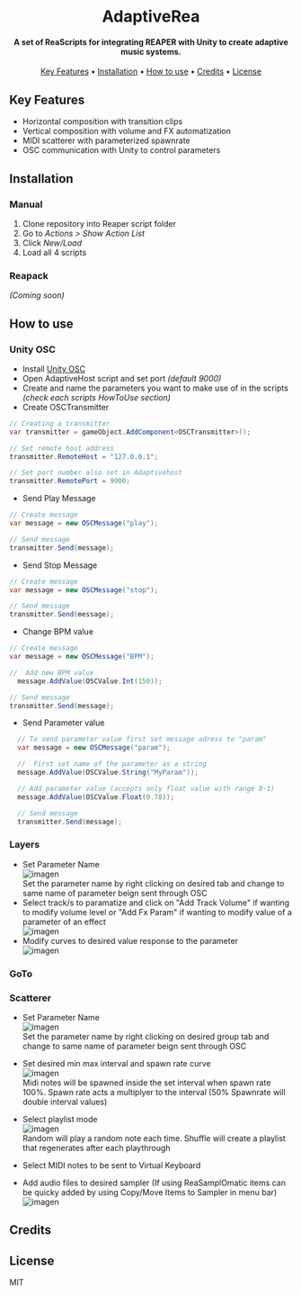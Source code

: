 
<h1 align="center">
  AdaptiveRea
</h1>

<h4 align="center">A set of ReaScripts for integrating REAPER with Unity to create adaptive music systems.</h4>

<p align="center">
  <a href="#key-features">Key Features</a> •
  <a href="#installation">Installation</a> •
  <a href="#how-to-use">How to use</a> •
  <a href="#credits">Credits</a> •
  <a href="#license">License</a>
</p>

## Key Features

* Horizontal composition with transition clips
* Vertical composition with volume and FX automatization
* MIDI scatterer with parameterized spawnrate
* OSC communication with Unity to control parameters

## Installation
### Manual
1. Clone repository into Reaper script folder
2. Go to *Actions > Show Action List*
3. Click *New/Load*
4. Load all 4 scripts

### Reapack
*(Coming soon)*

## How to use
### Unity OSC
- Install [Unity OSC](https://t-o-f.info/UnityOSC/)
- Open AdaptiveHost script and set port *(default 9000)*
- Create and name the parameters you want to make use of in the scripts *(check each scripts HowToUse section)*
- Create OSCTransmitter
```c#
// Creating a transmitter
var transmitter = gameObject.AddComponent<OSCTransmitter>();

// Set remote host address
transmitter.RemoteHost = "127.0.0.1";    

// Set port number also set in Adaptivehost
transmitter.RemotePort = 9000;         
```
- Send Play Message
```c#
// Create message
var message = new OSCMessage("play");

// Send message
transmitter.Send(message);      
```
- Send Stop Message
 ```c#
// Create message
var message = new OSCMessage("stop");

// Send message
transmitter.Send(message);        
```
- Change BPM value
```c#
// Create message
var message = new OSCMessage("BPM");

//  Add new BPM value
  message.AddValue(OSCValue.Int(150));

// Send message
transmitter.Send(message);      
```
- Send Parameter value
```c#
  // To send parameter value first set message adress to "param"
  var message = new OSCMessage("param");

  //  First set name of the parameter as a string
  message.AddValue(OSCValue.String("MyParam"));

  // Add parameter value (accepts only float value with range 0-1)
  message.AddValue(OSCValue.Float(0.78));

  // Send message
  transmitter.Send(message);
```
### Layers
- Set Parameter Name  
![imagen](https://github.com/user-attachments/assets/af41bc3f-e97d-4623-a5a5-8aaae45a9edf)  
Set the parameter name by right clicking on desired tab and change to same name of parameter beign sent through OSC
- Select track/s to paramatize and click on "Add Track Volume" if wanting to modify volume level or "Add Fx Param" if wanting to modify value of a parameter of an effect  
![imagen](https://github.com/user-attachments/assets/fedfff7f-708c-4c66-ad95-13122ec345c9)
- Modify curves to desired value response to the parameter  
![imagen](https://github.com/user-attachments/assets/d82d12cf-5d99-4c1a-8819-074287c4759e)

### GoTo
### Scatterer
- Set Parameter Name  
![imagen](https://github.com/user-attachments/assets/91484285-b5b7-4534-9928-995fea85e43a)  
Set the parameter name by right clicking on desired group tab and change to same name of parameter beign sent through OSC

- Set desired min max interval and spawn rate curve  
![imagen](https://github.com/user-attachments/assets/8a0b03f7-30a1-4638-886f-683ae4d9671a)  
Midi notes will be spawned inside the set interval when spawn rate 100%. Spawn rate acts a multiplyer to the interval (50% Spawnrate will double interval values)  

- Select playlist mode  
![imagen](https://github.com/user-attachments/assets/b75a1781-2254-452d-96ff-8824e14c51ed)  
Random will play a random note each time. Shuffle will create a playlist that regenerates after each playthrough  

- Select MIDI notes to be sent to Virtual Keyboard
- Add audio files to desired sampler (If using ReaSamplOmatic items can be quicky added by using Copy/Move Items to Sampler in menu bar)  
![imagen](https://github.com/user-attachments/assets/08b56188-6d39-4913-b9c4-a04918893c02)



## Credits

## License

MIT

